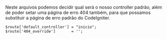 Neste arquivos podemos decidir qual será o nosso controller padrão, além de poder setar uma página de erro 404 também, para que possamos substituir a página de erro padrão do CodeIgniter.

```
$route['default_controller'] = "inicio";
$route['404_override']       = '';
```